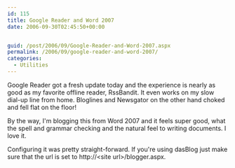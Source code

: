 ```yaml
---
id: 115
title: Google Reader and Word 2007
date: 2006-09-30T02:45:50+00:00


guid: /post/2006/09/Google-Reader-and-Word-2007.aspx
permalink: /2006/09/google-reader-and-word-2007/
categories:
  - Utilities
---
```

<p>Google Reader got a fresh update today and the experience is nearly as good as my favorite offline reader, RssBandit. It even works on my slow dial-up line from home. Bloglines and Newsgator on the other hand choked and fell flat on the floor!
</p><p>By the way, I'm blogging this from Word 2007 and it feels super good, what the spell and grammar checking and the natural feel to writing documents. I love it.
</p><p>Configuring it was pretty straight-forward. If you're using dasBlog just make sure that the url is set to http://&lt;site url&gt;/blogger.aspx.</p>